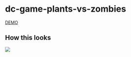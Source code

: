 # dc-game-plants-vs-zombies

[DEMO](https://dguard.github.io/dguard-game-plants-vs-zombies/)

## How this looks
  <img src="./captures/plant-attack.gif" />
